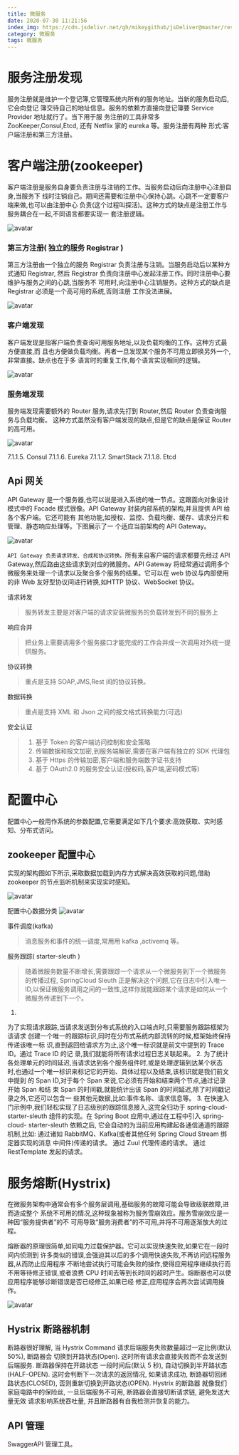 ```yaml
---
title: 微服务
date: 2020-07-30 11:21:56
index_img: https://cdn.jsdelivr.net/gh/mikeygithub/jsDeliver@master/resource/img/micro-service.jpg
category: 微服务
tags: 微服务
---
```

# 服务注册发现
服务注册就是维护一个登记簿,它管理系统内所有的服务地址。当新的服务启动后,它会向登记
簿交待自己的地址信息。服务的依赖方直接向登记簿要 Service Provider 地址就行了。当下用于服
务注册的工具非常多 ZooKeeper,Consul,Etcd, 还有 Netflix 家的 eureka 等。服务注册有两种
形式:客户端注册和第三方注册。

# 客户端注册(zookeeper)
客户端注册是服务自身要负责注册与注销的工作。当服务启动后向注册中心注册自身,当服务下
线时注销自己。期间还需要和注册中心保持心跳。心跳不一定要客户端来做,也可以由注册中心
负责(这个过程叫探活)。这种方式的缺点是注册工作与服务耦合在一起,不同语言都要实现一
套注册逻辑。


![avatar](https://cdn.jsdelivr.net/gh/mikeygithub/jsDeliver@master/resource/img/service-discovery.png)


### 第三方注册( 独立的服务 Registrar )
第三方注册由一个独立的服务 Registrar 负责注册与注销。当服务启动后以某种方式通知 Registrar,
然后 Registrar 负责向注册中心发起注册工作。同时注册中心要维护与服务之间的心跳,当服务不
可用时,向注册中心注销服务。这种方式的缺点是 Registrar 必须是一个高可用的系统,否则注册
工作没法进展。

![avatar](https://cdn.jsdelivr.net/gh/mikeygithub/jsDeliver@master/resource/img/simple-register.png)


### 客户端发现
客户端发现是指客户端负责查询可用服务地址,以及负载均衡的工作。这种方式最方便直接,而
且也方便做负载均衡。再者一旦发现某个服务不可用立即换另外一个,非常直接。缺点也在于多
语言时的重复工作,每个语言实现相同的逻辑。

![avatar](https://cdn.jsdelivr.net/gh/mikeygithub/jsDeliver@master/resource/img/client-discovery.png)

### 服务端发现
服务端发现需要额外的 Router 服务,请求先打到 Router,然后 Router 负责查询服务与负载均衡。
这种方式虽然没有客户端发现的缺点,但是它的缺点是保证 Router 的高可用。

![avatar](https://cdn.jsdelivr.net/gh/mikeygithub/jsDeliver@master/resource/img/server-discovery.png)

7.1.1.5. Consul
7.1.1.6. Eureka
7.1.1.7. SmartStack
7.1.1.8. Etcd

## Api 网关

API Gateway 是一个服务器,也可以说是进入系统的唯一节点。这跟面向对象设计模式中的
Facade 模式很像。API Gateway 封装内部系统的架构,并且提供 API 给各个客户端。它还可能有
其他功能,如授权、监控、负载均衡、缓存、请求分片和管理、静态响应处理等。下图展示了一
个适应当前架构的 API Gateway。


![avatar](https://cdn.jsdelivr.net/gh/mikeygithub/jsDeliver@master/resource/img/gateway.png)


`API Gateway 负责请求转发、合成和协议转换。`所有来自客户端的请求都要先经过 API Gateway,然后路由这些请求到对应的微服务。API Gateway 将经常通过调用多个微服务来处理一个请求以及聚合多个服务的结果。它可以在 web 协议与内部使用的非 Web 友好型协议间进行转换,如HTTP 协议、WebSocket 协议。

请求转发
>服务转发主要是对客户端的请求安装微服务的负载转发到不同的服务上

响应合并
>把业务上需要调用多个服务接口才能完成的工作合并成一次调用对外统一提供服务。

协议转换
>重点是支持 SOAP,JMS,Rest 间的协议转换。

数据转换
>重点是支持 XML 和 Json 之间的报文格式转换能力(可选)

安全认证
>1. 基于 Token 的客户端访问控制和安全策略
>2. 传输数据和报文加密,到服务端解密,需要在客户端有独立的 SDK 代理包
>3. 基于 Https 的传输加密,客户端和服务端数字证书支持
>4. 基于 OAuth2.0 的服务安全认证(授权码,客户端,密码模式等)

# 配置中心

配置中心一般用作系统的参数配置,它需要满足如下几个要求:高效获取、实时感知、分布式访问。

## zookeeper 配置中心

实现的架构图如下所示,采取数据加载到内存方式解决高效获取的问题,借助 zookeeper 的节点监听机制来实现实时感知。

![avatar](https://cdn.jsdelivr.net/gh/mikeygithub/jsDeliver@master/resource/img/zookeeper.png)

配置中心数据分类
![avatar](https://cdn.jsdelivr.net/gh/mikeygithub/jsDeliver@master/resource/img/config-center-data-type.png)

事件调度(kafka)
>消息服务和事件的统一调度,常用用 kafka ,activemq 等。

服务跟踪( starter-sleuth )
>随着微服务数量不断增长,需要跟踪一个请求从一个微服务到下一个微服务的传播过程, SpringCloud Sleuth 正是解决这个问题,它在日志中引入唯一 ID,以保证微服务调用之间的一致性,这样你就能跟踪某个请求是如何从一个微服务传递到下一个。


1.
为了实现请求跟踪,当请求发送到分布式系统的入口端点时,只需要服务跟踪框架为该请求
创建一个唯一的跟踪标识,同时在分布式系统内部流转的时候,框架始终保持传递该唯一标
识,直到返回给请求方为止,这个唯一标识就是前文中提到的 Trace ID。通过 Trace ID 的记
录,我们就能将所有请求过程日志关联起来。
2.
为了统计各处理单元的时间延迟,当请求达到各个服务组件时,或是处理逻辑到达某个状态
时,也通过一个唯一标识来标记它的开始、具体过程以及结束,该标识就是我们前文中提到
的 Span ID,对于每个 Span 来说,它必须有开始和结束两个节点,通过记录开始 Span 和结
束 Span 的时间戳,就能统计出该 Span 的时间延迟,除了时间戳记录之外,它还可以包含一
些其他元数据,比如:事件名称、请求信息等。
3.
在快速入门示例中,我们轻松实现了日志级别的跟踪信息接入,这完全归功于 spring-cloud-
starter-sleuth 组件的实现。在 Spring Boot 应用中,通过在工程中引入 spring-cloud-
starter-sleuth 依赖之后, 它会自动的为当前应用构建起各通信通道的跟踪机制,比如:
通过诸如 RabbitMQ、Kafka(或者其他任何 Spring Cloud Stream 绑定器实现的消息
中间件)传递的请求。
通过 Zuul 代理传递的请求。
通过 RestTemplate 发起的请求。

# 服务熔断(Hystrix)
在微服务架构中通常会有多个服务层调用,基础服务的故障可能会导致级联故障,进而造成整个
系统不可用的情况,这种现象被称为服务雪崩效应。服务雪崩效应是一种因“服务提供者”的不
可用导致“服务消费者”的不可用,并将不可用逐渐放大的过程。

熔断器的原理很简单,如同电力过载保护器。它可以实现快速失败,如果它在一段时间内侦测到
许多类似的错误,会强迫其以后的多个调用快速失败,不再访问远程服务器,从而防止应用程序
不断地尝试执行可能会失败的操作,使得应用程序继续执行而不用等待修正错误,或者浪费 CPU
时间去等到长时间的超时产生。熔断器也可以使应用程序能够诊断错误是否已经修正,如果已经
修正,应用程序会再次尝试调用操作。


![avatar](https://cdn.jsdelivr.net/gh/mikeygithub/jsDeliver@master/resource/img/config.png)


## Hystrix 断路器机制

断路器很好理解, 当 Hystrix Command 请求后端服务失败数量超过一定比例(默认 50%), 断路器会
切换到开路状态(Open). 这时所有请求会直接失败而不会发送到后端服务. 断路器保持在开路状态
一段时间后(默认 5 秒), 自动切换到半开路状态(HALF-OPEN). 这时会判断下一次请求的返回情况,
如果请求成功, 断路器切回闭路状态(CLOSED), 否则重新切换到开路状态(OPEN). Hystrix 的断路器
就像我们家庭电路中的保险丝, 一旦后端服务不可用, 断路器会直接切断请求链, 避免发送大量无效
请求影响系统吞吐量, 并且断路器有自我检测并恢复的能力。

## API 管理
SwaggerAPI 管理工具。



